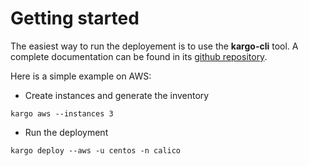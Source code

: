 Getting started
===============

The easiest way to run the deployement is to use the **kargo-cli** tool. 
A complete documentation can be found in its [github repository](https://github.com/kubespray/kargo-cli).

Here is a simple example on AWS: 

* Create instances and generate the inventory

```
kargo aws --instances 3
```

* Run the deployment 

```
kargo deploy --aws -u centos -n calico
```
